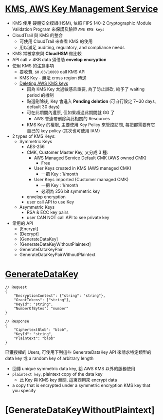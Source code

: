
# [KMS, AWS Key Management Service](https://docs.aws.amazon.com/kms/latest/developerguide/overview.html)

- KMS 使用 硬體安全模組(HSM), 依照 FIPS 140-2 Cryptographic Module Validation Program 來保護及驗證 `AWS KMS keys`
- CloudTrail 與 KMS 的整合
    - 可使用 CloudTrail 來查看 KMS 的使用
    - 用以滿足 auditing, regulatory, and compliance needs
- KMS 常被拿來與 **CloudHSM** 做比較
- API call > 4KB data 須借助 **envelop encryption**
- 使用 KMS 的注意事項
    - 要收費, `$0.03/10000` call KMS API
    - KMS Key - 無法 cross region 傳送
    - [Deleting AWS KMS keys](https://docs.aws.amazon.com/kms/latest/developerguide/deleting-keys.html)
        - 因為 KMS Key 太過敏感且重要, 為了防止誤砍, 給予了 waiting period 的機制
        - 點選刪除後, Key 會進入 **Pending deletion** (可自行設定 7~30 days, default 30 days)
        - 可在此期間內還原, 但如果超過此期間就 GG 了
            - AWS 會連帶刪除與此相關的 Resources
        - KMS Key 的權限, 主要使用 Key Policy 來管控訪問, 每把都需要有它自己的 key policy (其次也可使用 IAM)
- 2 types of KMS Keys:
    - Symmetric Keys
        - AES-256
        - CMK, Customer Master Key, 又分成 3 種:
            - AWS Managed Service Default CMK (AWS owned CMK)
                - Free
            - User Keys created in KMS (AWS managed CMK)
                - 一把 Key : 1/month
            - User Keys imported (Customer managed CMK)
                - 一把 Key : 1/month
                - 必須為 256 bit symmetric key
        - envelop encryption
        - user call API to use Key
    - Asymmetric Keys
        - RSA & ECC key pairs
        - user CAN NOT call API to see private key
- 常用的 API
    - [Encrypt]
    - [Decrypt]
    - [GenerateDataKey]
    - [GenerateDataKeyWithoutPlaintext]
    - GenerateDataKeyPair
    - GenerateDataKeyPairWithoutPlaintext


# [GenerateDataKey](https://docs.aws.amazon.com/kms/latest/APIReference/API_GenerateDataKey.html)

```jsonc
// Request
{
	"EncryptionContext": {"string": "string"},
	"GrantTokens": ["string"],
	"KeyId": "string",
	"NumberOfBytes": "number"
}

// Response
{
	"CiphertextBlob": "blob",
	"KeyId": "string",
	"Plaintext": "blob"
}
```

已獲授權的 Users, 可使用下列這些 GenerateDataKey API 來請求特定類型的 data key 或 a random key of arbitrary length

- 回傳 unique symmetric data key, 給 AWS KMS 以外的服務使用
- `plaintext key`, plaintext copy of the data key
    - 此 Key 與 KMS key 無關, 這東西用來 encrypt data
- a copy that is encrypted under a symmetric encryption KMS key that you specify


# [GenerateDataKeyWithoutPlaintext]
